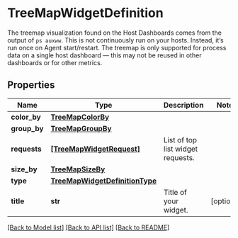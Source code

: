 # TreeMapWidgetDefinition

The treemap visualization found on the Host Dashboards comes from the output of `ps auxww`. This is not continuously run on your hosts. Instead, it’s run once on Agent start/restart. The treemap is only supported for process data on a single host dashboard — this may not be reused in other dashboards or for other metrics.

## Properties

| Name         | Type                                                              | Description                       | Notes      |
| ------------ | ----------------------------------------------------------------- | --------------------------------- | ---------- |
| **color_by** | [**TreeMapColorBy**](TreeMapColorBy.md)                           |                                   |
| **group_by** | [**TreeMapGroupBy**](TreeMapGroupBy.md)                           |                                   |
| **requests** | [**[TreeMapWidgetRequest]**](TreeMapWidgetRequest.md)             | List of top list widget requests. |
| **size_by**  | [**TreeMapSizeBy**](TreeMapSizeBy.md)                             |                                   |
| **type**     | [**TreeMapWidgetDefinitionType**](TreeMapWidgetDefinitionType.md) |                                   |
| **title**    | **str**                                                           | Title of your widget.             | [optional] |

[[Back to Model list]](README.md#documentation-for-models) [[Back to API list]](README.md#documentation-for-api-endpoints) [[Back to README]](README.md)
